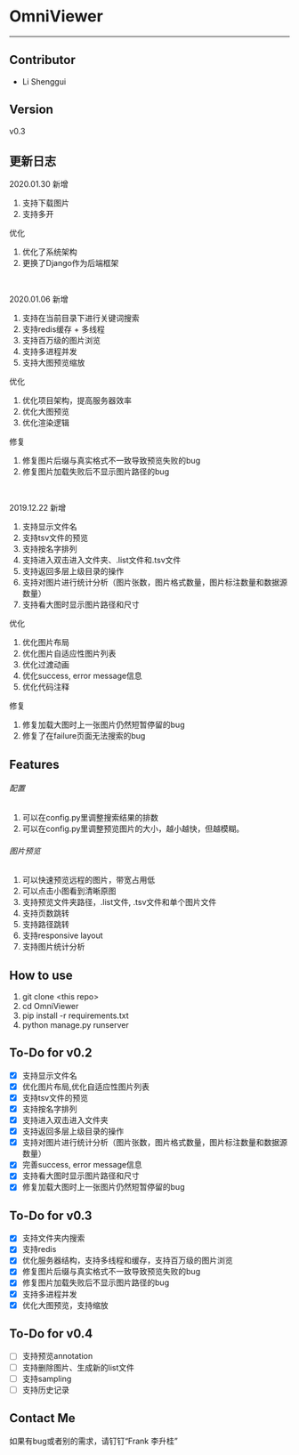 # OmniViewer
---

## Contributor
- Li Shenggui

## Version
v0.3


## 更新日志
2020.01.30
新增
1. 支持下载图片
2. 支持多开

优化
1. 优化了系统架构
2. 更换了Django作为后端框架

<br>

2020.01.06
新增
1. 支持在当前目录下进行关键词搜索
2. 支持redis缓存 + 多线程
3. 支持百万级的图片浏览
4. 支持多进程并发
5. 支持大图预览缩放

优化
1. 优化项目架构，提高服务器效率
2. 优化大图预览
3. 优化渲染逻辑

修复
1. 修复图片后缀与真实格式不一致导致预览失败的bug
2. 修复图片加载失败后不显示图片路径的bug

<br>

2019.12.22
新增
1. 支持显示文件名
2. 支持tsv文件的预览
3. 支持按名字排列
4. 支持进入双击进入文件夹、.list文件和.tsv文件
5. 支持返回多层上级目录的操作
6. 支持对图片进行统计分析（图片张数，图片格式数量，图片标注数量和数据源数量）
7. 支持看大图时显示图片路径和尺寸

优化  
1. 优化图片布局 
2. 优化图片自适应性图片列表
3. 优化过渡动画
4. 优化success, error message信息
5. 优化代码注释

修复
1. 修复加载大图时上一张图片仍然短暂停留的bug
2. 修复了在failure页面无法搜索的bug

## Features

###### 配置
1. 可以在config.py里调整搜索结果的排数
2. 可以在config.py里调整预览图片的大小，越小越快，但越模糊。

###### 图片预览
1. 可以快速预览远程的图片，带宽占用低
2. 可以点击小图看到清晰原图
3. 支持预览文件夹路径，.list文件, .tsv文件和单个图片文件
4. 支持页数跳转
5. 支持路径跳转
6. 支持responsive layout
7. 支持图片统计分析


## How to use
1. git clone \<this repo\>
2. cd OmniViewer
3. pip install -r requirements.txt
4. python manage.py runserver


## To-Do for v0.2
- [x] 支持显示文件名
- [x] 优化图片布局,优化自适应性图片列表
- [x] 支持tsv文件的预览
- [x] 支持按名字排列
- [x] 支持进入双击进入文件夹
- [x] 支持返回多层上级目录的操作
- [x] 支持对图片进行统计分析（图片张数，图片格式数量，图片标注数量和数据源数量）
- [x] 完善success, error message信息
- [x] 支持看大图时显示图片路径和尺寸
- [x] 修复加载大图时上一张图片仍然短暂停留的bug

## To-Do for v0.3
- [x] 支持文件夹内搜索
- [x] 支持redis
- [x] 优化服务器结构，支持多线程和缓存，支持百万级的图片浏览
- [x] 修复图片后缀与真实格式不一致导致预览失败的bug
- [x] 修复图片加载失败后不显示图片路径的bug
- [x] 支持多进程并发
- [x] 优化大图预览，支持缩放

## To-Do for v0.4
- [ ] 支持预览annotation
- [ ] 支持删除图片、生成新的list文件
- [ ] 支持sampling
- [ ] 支持历史记录

## Contact Me
如果有bug或者别的需求，请钉钉“Frank 李升桂”
